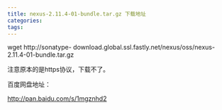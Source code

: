 ```yaml
---
title: nexus-2.11.4-01-bundle.tar.gz 下载地址
categories: 
tags: 
---
```

wget http://sonatype-
download.global.ssl.fastly.net/nexus/oss/nexus-2.11.4-01-bundle.tar.gz

注意原本的是https协议，下载不了。

  

百度网盘地址：

http://pan.baidu.com/s/1mgznhd2  

  

